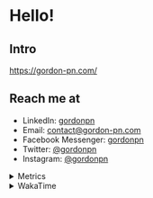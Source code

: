 # Hello!

## Intro

<https://gordon-pn.com/>

## Reach me at

- LinkedIn: [gordonpn](https://www.linkedin.com/in/gordonpn/)
- Email: [contact@gordon-pn.com](mailto:contact@gordon-pn.com)
- Facebook Messenger: [gordonpn](https://www.messenger.com/t/Gordonpn)
- Twitter: [@gordonpn](https://twitter.com/Gordonpn)
- Instagram: [@gordonpn](https://www.instagram.com/gordonpn/)

<details>
  <summary>Metrics</summary>

  <img align="center" src="https://github.com/gordonpn/gordonpn/blob/master/github-metrics.svg" alt="GitHub Metrics">

</details>

<details>
  <summary>WakaTime</summary>

  <!--START_SECTION:waka-->
📊 **This Week I Spent My Time On** 

```text
💬 Programming Languages: 
Other                    3 hrs 31 mins       ███████░░░░░░░░░░░░░░░░░░   26.17 % 
Java                     2 hrs 22 mins       ████░░░░░░░░░░░░░░░░░░░░░   17.61 % 
JSON                     1 hr 54 mins        ████░░░░░░░░░░░░░░░░░░░░░   14.14 % 
TypeScript               1 hr 39 mins        ███░░░░░░░░░░░░░░░░░░░░░░   12.34 % 
textmate                 1 hr 17 mins        ██░░░░░░░░░░░░░░░░░░░░░░░   09.65 % 

🔥 Editors: 
IntelliJ IDEA            8 hrs 22 mins       ████████████████░░░░░░░░░   62.28 % 
Chrome                   1 hr 17 mins        ██░░░░░░░░░░░░░░░░░░░░░░░   09.60 % 
VS Code                  1 hr 12 mins        ██░░░░░░░░░░░░░░░░░░░░░░░   09.03 % 
Notion                   40 mins             █░░░░░░░░░░░░░░░░░░░░░░░░   05.01 % 
MicrosoftOutlook         32 mins             █░░░░░░░░░░░░░░░░░░░░░░░░   03.98 % 
```


 Last Updated on 21/02/2025 16:26:15 UTC
<!--END_SECTION:waka-->
</details>
